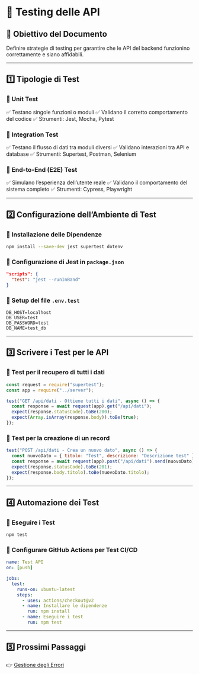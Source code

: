 # 📌 Testing delle API

## 🎯 Obiettivo del Documento

Definire strategie di testing per garantire che le API del backend funzionino correttamente e siano affidabili.

---

## 1️⃣ Tipologie di Test

### 🔹 Unit Test

✅ Testano singole funzioni o moduli ✅ Validano il corretto comportamento del codice ✅ Strumenti: Jest, Mocha, Pytest

### 🔹 Integration Test

✅ Testano il flusso di dati tra moduli diversi ✅ Validano interazioni tra API e database ✅ Strumenti: Supertest, Postman, Selenium

### 🔹 End-to-End (E2E) Test

✅ Simulano l’esperienza dell’utente reale ✅ Validano il comportamento del sistema completo ✅ Strumenti: Cypress, Playwright

---

## 2️⃣ Configurazione dell’Ambiente di Test

### 🔹 Installazione delle Dipendenze

```sh
npm install --save-dev jest supertest dotenv
```

### 🔹 Configurazione di Jest in `package.json`

```json
"scripts": {
  "test": "jest --runInBand"
}
```

### 🔹 Setup del file `.env.test`

```env
DB_HOST=localhost
DB_USER=test
DB_PASSWORD=test
DB_NAME=test_db
```

---

## 3️⃣ Scrivere i Test per le API

### 🔹 Test per il recupero di tutti i dati

```js
const request = require("supertest");
const app = require("../server");

test("GET /api/dati - Ottiene tutti i dati", async () => {
  const response = await request(app).get("/api/dati");
  expect(response.statusCode).toBe(200);
  expect(Array.isArray(response.body)).toBe(true);
});
```

### 🔹 Test per la creazione di un record

```js
test("POST /api/dati - Crea un nuovo dato", async () => {
  const nuovoDato = { titolo: "Test", descrizione: "Descrizione test" };
  const response = await request(app).post("/api/dati").send(nuovoDato);
  expect(response.statusCode).toBe(201);
  expect(response.body.titolo).toBe(nuovoDato.titolo);
});
```

---

## 4️⃣ Automazione dei Test

### 🔹 Eseguire i Test

```sh
npm test
```

### 🔹 Configurare GitHub Actions per Test CI/CD

```yaml
name: Test API
on: [push]

jobs:
  test:
    runs-on: ubuntu-latest
    steps:
      - uses: actions/checkout@v2
      - name: Installare le dipendenze
        run: npm install
      - name: Eseguire i test
        run: npm test
```

---

## 5️⃣ Prossimi Passaggi

👉 [Gestione degli Errori](https://chatgpt.com/c/04_Testing_Debugging/02_Gestione_Errori)